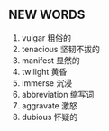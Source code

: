 ## NEW WORDS

1. vulgar 粗俗的
2. tenacious 坚韧不拔的
3. manifest 显然的
4. twilight 黄昏
5. immerse 沉浸
6. abbreviation 缩写词
7. aggravate 激怒
8. dubious 怀疑的
